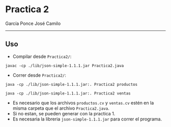 # **Practica 2**

García Ponce José Camilo

---

## **Uso**

- Compilar desde `Practica2/`:

```
javac -cp ./lib/json-simple-1.1.1.jar Practica2.java
```

- Correr desde `Practica2/`:

```
java -cp ./lib/json-simple-1.1.1.jar:. Practica2 productos
```

```
java -cp ./lib/json-simple-1.1.1.jar:. Practica2 ventas
```

- Es necesario que los archivos `productos.cv` y `ventas.cv` estén en la misma carpeta que el archivo `Practica2.java`.
- Si no estan, se pueden generar con la practica 1.
- Es necesaria la libreria `json-simple-1.1.1.jar` para correr el programa.
